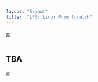 ```yaml
---
layout: "layout"
title:  "LFS: Linux From Scratch"
---
```


[&#x213C;](#idxXXX)<br id="idx000"><br>
## TBA

[&#x213C;](#)<br id="idxXXX"><br>

